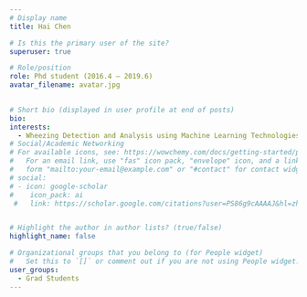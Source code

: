 ```yaml
---
# Display name
title: Hai Chen

# Is this the primary user of the site?
superuser: true

# Role/position
role: Phd student (2016.4 – 2019.6)
avatar_filename: avatar.jpg
  

# Short bio (displayed in user profile at end of posts)
bio:
interests:
  - Wheezing Detection and Analysis using Machine Learning Technologies
# Social/Academic Networking
# For available icons, see: https://wowchemy.com/docs/getting-started/page-builder/#icons
#   For an email link, use "fas" icon pack, "envelope" icon, and a link in the
#   form "mailto:your-email@example.com" or "#contact" for contact widget.
# social:
# - icon: google-scholar
#    icon_pack: ai
 #   link: https://scholar.google.com/citations?user=PS86g9cAAAAJ&hl=zh-CN


# Highlight the author in author lists? (true/false)
highlight_name: false

# Organizational groups that you belong to (for People widget)
#   Set this to `[]` or comment out if you are not using People widget.
user_groups:
  - Grad Students
---
```


